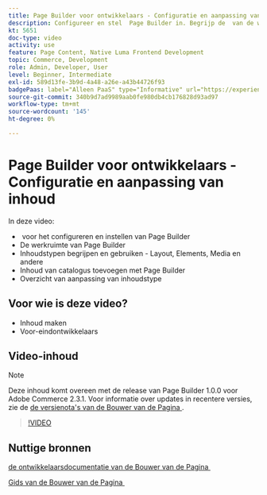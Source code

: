 ```yaml
---
title: Page Builder voor ontwikkelaars - Configuratie en aanpassing van inhoud
description: Configureer en stel ​ Page Builder in. Begrijp de ​ van de werkruimte van de Bouwer van de Pagina. Begrijp en gebruik inhoudstypes - Lay-out, Elementen, Media, en andere ​. Inhoud van catalogus toevoegen met Page Builder.
kt: 5651
doc-type: video
activity: use
feature: Page Content, Native Luma Frontend Development
topic: Commerce, Development
role: Admin, Developer, User
level: Beginner, Intermediate
exl-id: 589d13fe-3b9d-4a48-a26e-a43b44726f93
badgePaas: label="Alleen PaaS" type="Informative" url="https://experienceleague.adobe.com/nl/docs/commerce/user-guides/product-solutions" tooltip="Is alleen van toepassing op Adobe Commerce op Cloud-projecten (door Adobe beheerde PaaS-infrastructuur) en op projecten in het veld."
source-git-commit: 340b9d7ad9989aab0fe980db4cb176828d93ad97
workflow-type: tm+mt
source-wordcount: '145'
ht-degree: 0%

---
```


# Page Builder voor ontwikkelaars - Configuratie en aanpassing van inhoud

In deze video:

- &#x200B; voor het configureren en instellen van Page Builder
- De werkruimte van Page Builder &#x200B;
- Inhoudstypen begrijpen en gebruiken - Layout, Elements, Media en andere &#x200B;
- Inhoud van catalogus toevoegen met Page Builder
- Overzicht van aanpassing van inhoudstype

## Voor wie is deze video?

- Inhoud maken
- Voor-eindontwikkelaars

## Video-inhoud

>[!NOTE]
>
>Deze inhoud komt overeen met de release van Page Builder 1.0.0 voor Adobe Commerce 2.3.1. Voor informatie over updates in recentere versies, zie de [&#x200B; de versienota&#39;s van de Bouwer van de Pagina &#x200B;](https://experienceleague.adobe.com/docs/commerce-admin/page-builder/release-notes.html?lang=nl-NL).

>[!VIDEO](https://video.tv.adobe.com/v/3430908?quality=12&learn=on&captions=dut)

## Nuttige bronnen

[&#x200B; de ontwikkelaarsdocumentatie van de Bouwer van de Pagina &#x200B;](https://developer.adobe.com/commerce/frontend-core/page-builder/)

[&#x200B; Gids van de Bouwer van de Pagina &#x200B;](https://experienceleague.adobe.com/docs/commerce-admin/page-builder/introduction.html?lang=nl-NL)
